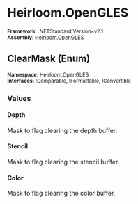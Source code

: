 # Heirloom.OpenGLES

<small>**Framework**: .NETStandard,Version=v2.1</small>  
<small>**Assembly**: [Heirloom.OpenGLES](../heirloom.opengles/heirloom.opengles.md)</small>  

## ClearMask (Enum)
<small>**Namespace**: Heirloom.OpenGLES</sub></small>  
<small>**Interfaces**: IComparable, IFormattable, IConvertible</small>  

### Values

#### Depth
<member name="F:Heirloom.OpenGLES.ClearMask.Depth">
  <summary>
            Mask to flag clearing the depth buffer.
            </summary>
</member>

#### Stencil
<member name="F:Heirloom.OpenGLES.ClearMask.Stencil">
  <summary>
            Mask to flag clearing the stencil buffer.
            </summary>
</member>

#### Color
<member name="F:Heirloom.OpenGLES.ClearMask.Color">
  <summary>
            Mask to flag clearing the color buffer.
            </summary>
</member>


